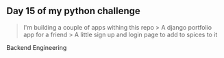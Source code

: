 ## Day 15 of my python challenge

  > I'm building a couple of apps withing this repo
      > A django portfolio app for a friend
      > A little sign up and login page to add to spices to it

Backend Engineering
